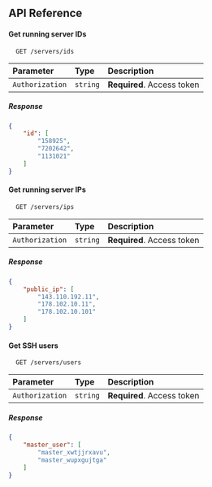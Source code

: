 
## API Reference

#### Get running server IDs
```http
  GET /servers/ids
```

| Parameter       | Type     | Description                                 |
| :-------------- | :------- | :------------------------------------------ |
| `Authorization` | `string` | **Required**. Access token |

##### Response
```json
{
    "id": [
        "158925",
        "7202642",
        "1131021"
    ]
}
```
#### Get running server IPs
```http
  GET /servers/ips
```

| Parameter       | Type     | Description                                 |
| :-------------- | :------- | :------------------------------------------ |
| `Authorization` | `string` | **Required**. Access token |

##### Response
```json
{
    "public_ip": [
        "143.110.192.11",
        "178.102.10.11",
        "178.102.10.101"
    ]
}
```

#### Get SSH users
```http
  GET /servers/users
```

| Parameter       | Type     | Description                                 |
| :-------------- | :------- | :------------------------------------------ |
| `Authorization` | `string` | **Required**. Access token |

##### Response
```json
{
    "master_user": [
        "master_xwtjjrxavu",
        "master_wupxgujtga"
    ]
}
```